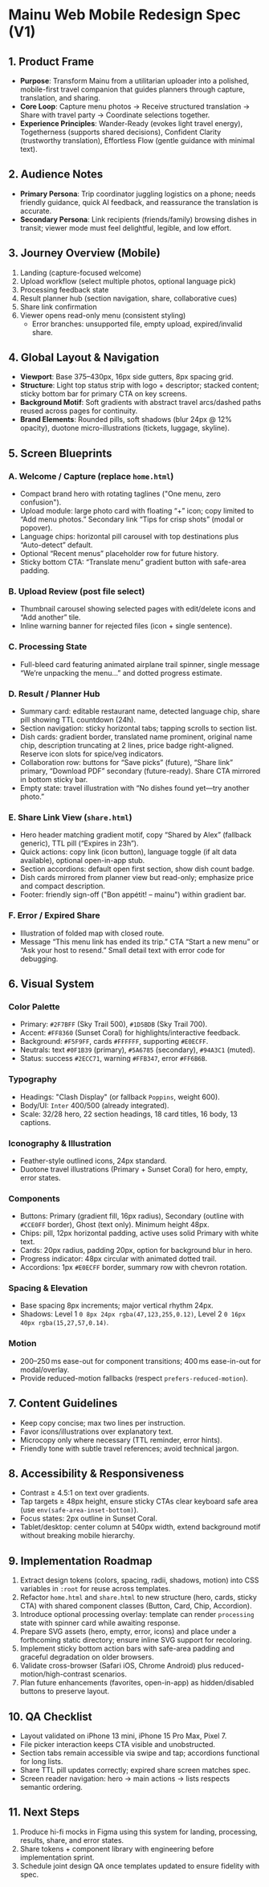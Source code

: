 # Mainu Web Mobile Redesign Spec (V1)

## 1. Product Frame
- **Purpose**: Transform Mainu from a utilitarian uploader into a polished, mobile-first travel companion that guides planners through capture, translation, and sharing.
- **Core Loop**: Capture menu photos → Receive structured translation → Share with travel party → Coordinate selections together.
- **Experience Principles**: Wander-Ready (evokes light travel energy), Togetherness (supports shared decisions), Confident Clarity (trustworthy translation), Effortless Flow (gentle guidance with minimal text).

## 2. Audience Notes
- **Primary Persona**: Trip coordinator juggling logistics on a phone; needs friendly guidance, quick AI feedback, and reassurance the translation is accurate.
- **Secondary Persona**: Link recipients (friends/family) browsing dishes in transit; viewer mode must feel delightful, legible, and low effort.

## 3. Journey Overview (Mobile)
1. Landing (capture-focused welcome)
2. Upload workflow (select multiple photos, optional language pick)
3. Processing feedback state
4. Result planner hub (section navigation, share, collaborative cues)
5. Share link confirmation
6. Viewer opens read-only menu (consistent styling)
   - Error branches: unsupported file, empty upload, expired/invalid share.

## 4. Global Layout & Navigation
- **Viewport**: Base 375–430px, 16px side gutters, 8px spacing grid.
- **Structure**: Light top status strip with logo + descriptor; stacked content; sticky bottom bar for primary CTA on key screens.
- **Background Motif**: Soft gradients with abstract travel arcs/dashed paths reused across pages for continuity.
- **Brand Elements**: Rounded pills, soft shadows (blur 24px @ 12% opacity), duotone micro-illustrations (tickets, luggage, skyline).

## 5. Screen Blueprints
### A. Welcome / Capture (replace `home.html`)
- Compact brand hero with rotating taglines ("One menu, zero confusion").
- Upload module: large photo card with floating “+” icon; copy limited to “Add menu photos.” Secondary link “Tips for crisp shots” (modal or popover).
- Language chips: horizontal pill carousel with top destinations plus “Auto-detect” default.
- Optional “Recent menus” placeholder row for future history.
- Sticky bottom CTA: “Translate menu” gradient button with safe-area padding.

### B. Upload Review (post file select)
- Thumbnail carousel showing selected pages with edit/delete icons and “Add another” tile.
- Inline warning banner for rejected files (icon + single sentence).

### C. Processing State
- Full-bleed card featuring animated airplane trail spinner, single message “We’re unpacking the menu…” and dotted progress estimate.

### D. Result / Planner Hub
- Summary card: editable restaurant name, detected language chip, share pill showing TTL countdown (24h).
- Section navigation: sticky horizontal tabs; tapping scrolls to section list.
- Dish cards: gradient border, translated name prominent, original name chip, description truncating at 2 lines, price badge right-aligned. Reserve icon slots for spice/veg indicators.
- Collaboration row: buttons for “Save picks” (future), “Share link” primary, “Download PDF” secondary (future-ready). Share CTA mirrored in bottom sticky bar.
- Empty state: travel illustration with “No dishes found yet—try another photo.”

### E. Share Link View (`share.html`)
- Hero header matching gradient motif, copy “Shared by Alex” (fallback generic), TTL pill (“Expires in 23h”).
- Quick actions: copy link (icon button), language toggle (if alt data available), optional open-in-app stub.
- Section accordions: default open first section, show dish count badge.
- Dish cards mirrored from planner view but read-only; emphasize price and compact description.
- Footer: friendly sign-off ("Bon appétit! – mainu") within gradient bar.

### F. Error / Expired Share
- Illustration of folded map with closed route.
- Message “This menu link has ended its trip.” CTA “Start a new menu” or “Ask your host to resend.” Small detail text with error code for debugging.

## 6. Visual System
### Color Palette
- Primary: `#2F7BFF` (Sky Trail 500), `#1D5BDB` (Sky Trail 700).
- Accent: `#FF8360` (Sunset Coral) for highlights/interactive feedback.
- Background: `#F5F9FF`, cards `#FFFFFF`, supporting `#E0ECFF`.
- Neutrals: text `#0F1B39` (primary), `#5A6785` (secondary), `#94A3C1` (muted).
- Status: success `#2ECC71`, warning `#FFB347`, error `#FF6B6B`.

### Typography
- Headings: "Clash Display" (or fallback `Poppins`, weight 600).
- Body/UI: `Inter` 400/500 (already integrated).
- Scale: 32/28 hero, 22 section headings, 18 card titles, 16 body, 13 captions.

### Iconography & Illustration
- Feather-style outlined icons, 24px standard.
- Duotone travel illustrations (Primary + Sunset Coral) for hero, empty, error states.

### Components
- Buttons: Primary (gradient fill, 16px radius), Secondary (outline with `#CCE0FF` border), Ghost (text only). Minimum height 48px.
- Chips: pill, 12px horizontal padding, active uses solid Primary with white text.
- Cards: 20px radius, padding 20px, option for background blur in hero.
- Progress indicator: 48px circular with animated dotted trail.
- Accordions: 1px `#E0ECFF` border, summary row with chevron rotation.

### Spacing & Elevation
- Base spacing 8px increments; major vertical rhythm 24px.
- Shadows: Level 1 `0 8px 24px rgba(47,123,255,0.12)`, Level 2 `0 16px 40px rgba(15,27,57,0.14)`.

### Motion
- 200–250 ms ease-out for component transitions; 400 ms ease-in-out for modal/overlay.
- Provide reduced-motion fallbacks (respect `prefers-reduced-motion`).

## 7. Content Guidelines
- Keep copy concise; max two lines per instruction.
- Favor icons/illustrations over explanatory text.
- Microcopy only where necessary (TTL reminder, error hints).
- Friendly tone with subtle travel references; avoid technical jargon.

## 8. Accessibility & Responsiveness
- Contrast ≥ 4.5:1 on text over gradients.
- Tap targets ≥ 48px height, ensure sticky CTAs clear keyboard safe area (use `env(safe-area-inset-bottom)`).
- Focus states: 2px outline in Sunset Coral.
- Tablet/desktop: center column at 540px width, extend background motif without breaking mobile hierarchy.

## 9. Implementation Roadmap
1. Extract design tokens (colors, spacing, radii, shadows, motion) into CSS variables in `:root` for reuse across templates.
2. Refactor `home.html` and `share.html` to new structure (hero, cards, sticky CTA) with shared component classes (Button, Card, Chip, Accordion).
3. Introduce optional processing overlay: template can render `processing` state with spinner card while awaiting response.
4. Prepare SVG assets (hero, empty, error, icons) and place under a forthcoming static directory; ensure inline SVG support for recoloring.
5. Implement sticky bottom action bars with safe-area padding and graceful degradation on older browsers.
6. Validate cross-browser (Safari iOS, Chrome Android) plus reduced-motion/high-contrast scenarios.
7. Plan future enhancements (favorites, open-in-app) as hidden/disabled buttons to preserve layout.

## 10. QA Checklist
- Layout validated on iPhone 13 mini, iPhone 15 Pro Max, Pixel 7.
- File picker interaction keeps CTA visible and unobstructed.
- Section tabs remain accessible via swipe and tap; accordions functional for long lists.
- Share TTL pill updates correctly; expired share screen matches spec.
- Screen reader navigation: hero → main actions → lists respects semantic ordering.

## 11. Next Steps
1. Produce hi-fi mocks in Figma using this system for landing, processing, results, share, and error states.
2. Share tokens + component library with engineering before implementation sprint.
3. Schedule joint design QA once templates updated to ensure fidelity with spec.
